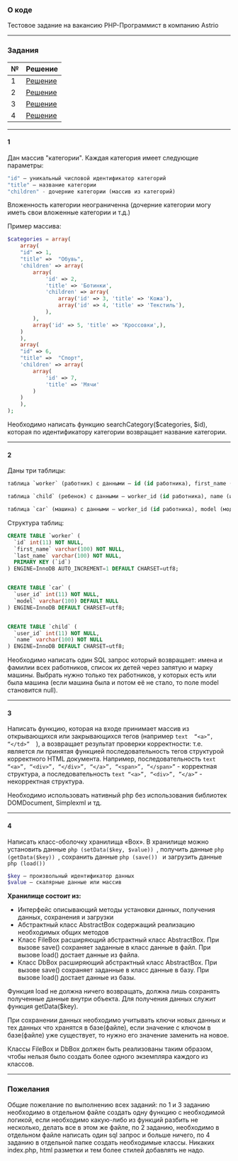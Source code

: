 ### О коде

Тестовое задание на вакансию PHP-Программист в компанию Astrio

----
### Задания

№ | Решение 
--- | --- 
1 | [Решение](test-1/searchCategory.php)
2 | [Решение](test-2/query.sql)
3 | [Решение](test-3/isValidHtml.php)
4 | [Решение](test-4/app)

***

#### 1
Дан массив "категории". Каждая категория имеет следующие параметры:

```php
"id" — уникальный числовой идентификатор категорий
"title" — название категории
"children" - дочерние категории (массив из категорий)
```

Вложенность категории неограниченна (дочерние категории могу иметь свои вложенные категории и т.д.)

Пример массива:

```php
$categories = array(
	array(
   	"id" => 1,
   	"title" =>  "Обувь",
   	'children' => array(
       	array(
           	'id' => 2,
           	'title' => 'Ботинки',
           	'children' => array(
               	array('id' => 3, 'title' => 'Кожа'),
               	array('id' => 4, 'title' => 'Текстиль'),
           	),
       	),
       	array('id' => 5, 'title' => 'Кроссовки',),
   	)
	),
	array(
   	"id" => 6,
   	"title" =>  "Спорт",
   	'children' => array(
       	array(
           	'id' => 7,
           	'title' => 'Мячи'
       	)
   	)
	),
);
```

Необходимо написать функцию searchCategory($categories, $id), которая по идентификатору категории возвращает название категории.

----

#### 2

Даны три таблицы:

```sql
таблица `worker` (работник) с данными — id (id работника), first_name (имя), last_name (фамилия)

таблица `child` (ребенок) с данными — worker_id (id работника), name (имя ребенка)

таблица `car` (машина) с данными — worker_id (id работника), model (модель машины)
```

Структура таблиц:

```sql
CREATE TABLE `worker` (
  `id` int(11) NOT NULL,
  `first_name` varchar(100) NOT NULL,
  `last_name` varchar(100) NOT NULL,
  PRIMARY KEY (`id`)
) ENGINE=InnoDB AUTO_INCREMENT=1 DEFAULT CHARSET=utf8;


CREATE TABLE `car` (
  `user_id` int(11) NOT NULL,
  `model` varchar(100) DEFAULT NULL
) ENGINE=InnoDB DEFAULT CHARSET=utf8;


CREATE TABLE `child` (
  `user_id` int(11) NOT NULL,
  `name` varchar(100) NOT NULL
) ENGINE=InnoDB DEFAULT CHARSET=utf8;
```

Необходимо написать один SQL запрос который возвращает: имена и фамилии всех работников, список их детей через запятую и марку машины. Выбрать нужно только тех работников, у которых есть или была машина (если машина была и потом её не стало, то поле model становится null).


----

#### 3

Написать функцию, которая на входе принимает массив из открывающихся или закрывающихся тегов  (например ```text  “<a>”, “</td>”  ```),  а возвращает результат проверки корректности:  т.е. является ли принятая функцией последовательность тегов структурой корректного HTML документа. Например, последовательность ```text “<a>”, “<div>”, “</div>”, “</a>”, “<span>”, “</span>”``` - корректная структура, а последовательность ```text “<a>”, “<div>”, ”</a>”``` - некорректная структура.

Необходимо использовать нативный php без использования библиотек DOMDocument, Simplexml и тд.


----

#### 4

Написать класс-оболочку хранилища «Box».
В хранилище можно установить данные ```php (setData($key, $value)) ```, получить данные ```php (getData($key)) ```, сохранить данные ```php (save()) ``` и загрузить данные ```php (load())```

```php
$key — произвольный идентификатор данных
$value — скалярные данные или массив
```

**Хранилище состоит из:**
- Интерфейс описывающий методы установки данных, получения данных, сохранения и загрузки
- Абстрактный класс AbstractBox содержащий реализацию необходимых общих методов
- Класс FileBox расширяющий абстрактный класс AbstractBox. При вызове save() сохраняет заданные в класс данные в файл. При вызове load() достает данные из файла.
- Класс DbBox расширяющий абстрактный класс AbstractBox. При вызове save() сохраняет заданные в класс данные в базу. При вызове load() достает данные из базы.

Функция load не должна ничего возвращать, должна лишь сохранять полученные данные внутри объекта. Для получения данных служит функция getData($key).

При сохранении данных необходимо учитывать ключи новых данных и тех данных что хранятся в базе(файле), если значение с ключом в базе(файле) уже существует, то нужно его значение заменить на новое.

Классы FileBox и DbBox должен быть реализованы таким образом, чтобы нельзя было создать более одного экземпляра каждого из классов.

----
### **Пожелания**
Общие пожелание по выполнению всех заданий: по 1 и 3 заданию необходимо в отдельном файле создать одну функцию с необходимой логикой, если необходимо какую-либо из функций разбить не несколько, делать все в этом же файле, по 2 заданию, необходимо в отдельном файле написать один sql запрос и больше ничего, по 4 заданию в отдельной папке создать необходимые классы. Никаких index.php, html разметки и тем более стилей добавлять не надо.
